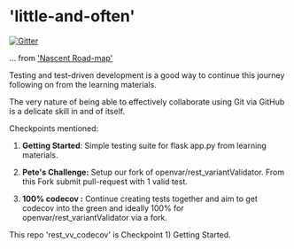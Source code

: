 # 'little-and-often'

[![Gitter](https://badges.gitter.im/repo.svg)](https://app.gitter.im/#/room/!fopQaELIbMGIwdwYRu:gitter.im)
<!-- https://github.com/DAVFoundation/api_doc/issues/6 -->

... from ['Nascent Road-map'](https://discord.com/channels/1258378561648197643/1258378561648197646/threads/1261313288411676672)


Testing and test-driven development is a good way to continue this journey following on from the learning materials.  

The very nature of being able to effectively collaborate using Git via GitHub is a delicate skill in and of itself.  

Checkpoints mentioned:
1) **Getting Started**: Simple testing suite for flask app.py from learning materials.

2)  **Pete's Challenge:** Setup our fork of openvar/rest_variantValidator.  From this Fork submit pull-request with 1 valid test. 

3) **100% codecov :** Continue creating tests together and aim to  get codecov into the green and ideally 100% for openvar/rest_variantValidator via a fork. 


This repo 'rest_vv_codecov' is Checkpoint 1) Getting Started.
